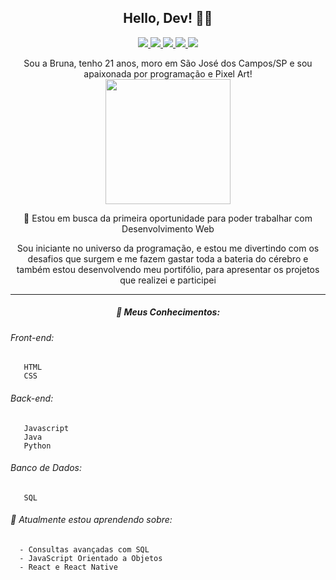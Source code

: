 <h2 align="center"> Hello, Dev! 🖖🏽</h2>
<p align="center">
  <a
    href="https://littlebru.github.io"
    alt="Bruna Gomes"
    target="blank"
  >
    <img src="https://img.shields.io/badge/-website-FAC48E?style=flat&logo=profile&logoColor=white" />
  </a>
  <a
    href="mailto:brunaclegomes@outlook.com" 
    alt="Outlook"
    target="blank"
  >
    <img src="https://img.shields.io/badge/-Outlook-FAE970?style=flat&logo=microsoft-outlook&logoColor=white" />
  </a>
  <a
    href="https://www.linkedin.com/in/bruna-gomes-a8739014b?trk=people-guest_people_search-card" 
    alt="LinkedIn"
    target="blank"
  >
    <img src="https://img.shields.io/badge/-LinkedIn-58FA60?style=flat&logo=Linkedin&logoColor=white" />
  </a>
  <a
    href="https://github.com/littlebru/"
    alt="GitHub"
    target="blank"
  >
    <img src="https://img.shields.io/badge/-GitHub-A2E6FA?style=flat&logo=Github&logoColor=white" />
  </a>
<a
    href="https://twitter.com/__littlebru?s=09"
    alt="Twitter"
    target="blank"
  >
    <img src="https://img.shields.io/badge/-Twitter-B5A7FA?style=flat&logo=Twitter&logoColor=white" />
  </a>
</p>

<p align="center">
Sou a Bruna, tenho 21 anos, moro em São José dos Campos/SP e sou apaixonada por programação e Pixel Art!<br>

<img src="https://github.com/littlebru/littlebru/blob/master/dino.gif" width="200px">
</p>

<p align="center">🔭 Estou em busca da primeira oportunidade para poder trabalhar com Desenvolvimento Web</p>

<p align="center">
Sou iniciante no universo da programação, e estou me divertindo com os desafios que surgem e me fazem gastar toda a bateria do cérebro e também estou desenvolvendo meu portifólio, para apresentar os projetos que realizei e participei
</p>

 --------------
 
<h5 align="center">🧠 Meus Conhecimentos:</h5>

###### Front-end:
       HTML
       CSS 
###### Back-end:
       Javascript
       Java
       Python
###### Banco de Dados:
       SQL
      
###### 🌱 Atualmente estou aprendendo sobre:
      - Consultas avançadas com SQL
      - JavaScript Orientado a Objetos
      - React e React Native     
      
<!--
-----------------------


###### ⚡ Fatos aleatórios:
      - Amante e Criadora de Pixel Art 💜
      - Curto estudar sobre markdown para deixa-los mais estilosos 😎
      

Here are some ideas to get you started:

- 🔭 I’m currently working on ...
- 🌱 I’m currently learning ...
- 👯 I’m looking to collaborate on ...
- 🤔 I’m looking for help with ...
- 💬 Ask me about ...
- 📫 How to reach me: ...
- 😄 Pronouns: ...
- ⚡ Fun fact: ...
-->

